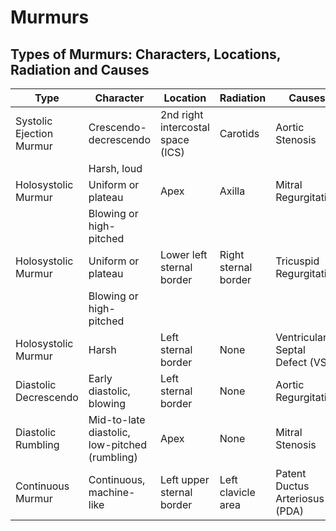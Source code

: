 # Murmurs

## Types of Murmurs: Characters, Locations, Radiation and Causes

| Type                     | Character                                     | Location                          | Radiation            | Causes                          |
| ------------------------ | --------------------------------------------- | --------------------------------- | -------------------- | ------------------------------- |
| Systolic Ejection Murmur | Crescendo-decrescendo                         | 2nd right intercostal space (ICS) | Carotids             | Aortic Stenosis                 |
|                          | Harsh, loud                                   |                                   |                      |                                 |
| Holosystolic Murmur      | Uniform or plateau                            | Apex                              | Axilla               | Mitral Regurgitation            |
|                          | Blowing or high-pitched                       |                                   |                      |                                 |
| Holosystolic Murmur      | Uniform or plateau                            | Lower left sternal border         | Right sternal border | Tricuspid Regurgitation         |
|                          | Blowing or high-pitched                       |                                   |                      |                                 |
| Holosystolic Murmur      | Harsh                                         | Left sternal border               | None                 | Ventricular Septal Defect (VSD) |
| Diastolic Decrescendo    | Early diastolic, blowing                      | Left sternal border               | None                 | Aortic Regurgitation            |
| Diastolic Rumbling       | Mid-to-late diastolic, low-pitched (rumbling) | Apex                              | None                 | Mitral Stenosis                 |
| Continuous Murmur        | Continuous, machine-like                      | Left upper sternal border         | Left clavicle area   | Patent Ductus Arteriosus (PDA)  |
